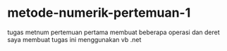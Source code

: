 # metode-numerik-pertemuan-1
tugas metnum pertemuan pertama membuat beberapa operasi dan deret saya membuat tugas ini menggunakan vb .net
